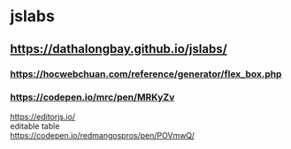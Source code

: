 # jslabs
## https://dathalongbay.github.io/jslabs/
### https://hocwebchuan.com/reference/generator/flex_box.php
### https://codepen.io/mrc/pen/MRKyZv
https://editorjs.io/  
editable table  
https://codepen.io/redmangospros/pen/POVmwQ/  


